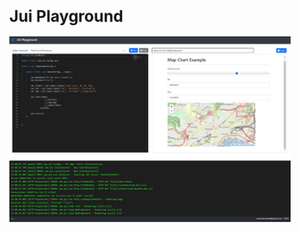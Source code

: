 # Jui Playground

<img src="https://raw.githubusercontent.com/mwzero/jui/main/assets/images/playground.png">
